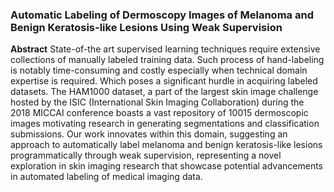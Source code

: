 ### Automatic Labeling of Dermoscopy Images of Melanoma and Benign Keratosis-like Lesions Using Weak Supervision

**Abstract**
 State-of-the art supervised learning techniques require extensive collections of manually labeled training data. Such process of hand-labeling is notably time-consuming and costly especially when technical domain expertise is required. Which poses a significant hurdle in acquiring labeled datasets. The HAM1000 dataset, a part of the largest skin image challenge hosted by the ISIC (International Skin Imaging Collaboration) during the 2018 MICCAI conference boasts a vast repository of 10015 dermoscopic images motivating research in generating segmentations and classification submissions. Our work innovates within this domain, suggesting an approach to automatically label melanoma and benign keratosis-like lesions programmatically  through weak supervision, representing a novel exploration in skin imaging research that showcase potential advancements in automated labeling of medical imaging data.

